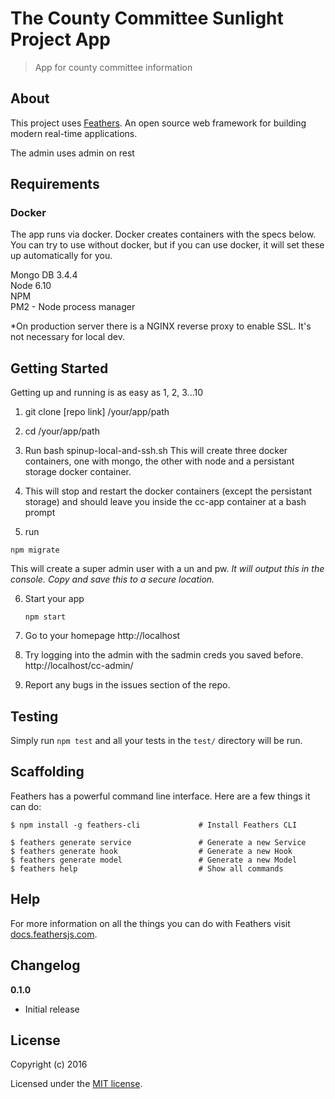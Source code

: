 # The County Committee Sunlight Project App

> App for county committee information

## About

This project uses [Feathers](http://feathersjs.com). An open source web framework for building modern real-time applications.

The admin uses admin on rest

## Requirements

### Docker
The app runs via docker. Docker creates containers
with the specs below. You can try to use without docker, but if you can use docker, it will set these
up automatically for you.

Mongo DB  3.4.4  
Node 6.10  
NPM  
PM2 - Node process manager  

*On production server there is a NGINX reverse proxy to enable SSL. It's not necessary for local dev.

## Getting Started
Getting up and running is as easy as 1, 2, 3...10

1. git clone [repo link] /your/app/path

2. cd /your/app/path

3. Run bash spinup-local-and-ssh.sh
This will create three docker containers, one with mongo, the other with node and a persistant storage docker container. 

4. This will stop and restart the docker containers (except the persistant storage) and should leave you inside the cc-app container at a bash prompt

5. run 
```
npm migrate
```
This will create a super admin user with
a un and pw. *It will output this in the console. Copy and save this to a secure location.*

6. Start your app
    
    ```
    npm start
    ```

9. Go to your homepage
http://localhost

10. Try logging into the admin with the sadmin creds you saved before. 
http://localhost/cc-admin/

11. Report any bugs in the issues section of the repo.




## Testing

Simply run `npm test` and all your tests in the `test/` directory will be run.

## Scaffolding

Feathers has a powerful command line interface. Here are a few things it can do:

```
$ npm install -g feathers-cli             # Install Feathers CLI

$ feathers generate service               # Generate a new Service
$ feathers generate hook                  # Generate a new Hook
$ feathers generate model                 # Generate a new Model
$ feathers help                           # Show all commands
```

## Help

For more information on all the things you can do with Feathers visit [docs.feathersjs.com](http://docs.feathersjs.com).

## Changelog

__0.1.0__

- Initial release

## License

Copyright (c) 2016

Licensed under the [MIT license](LICENSE).
